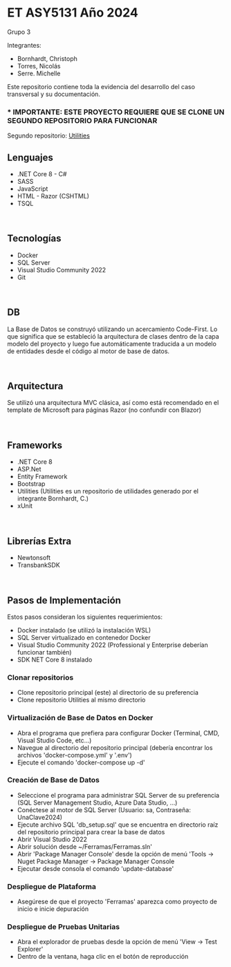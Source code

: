 <h1>ET ASY5131 Año 2024</h1> 
<p>Grupo 3</p>
<p>Integrantes:</p>
<ul>
<li>Bornhardt, Christoph</li>
<li>Torres, Nicolás</li>
<li>Serre. Michelle</li>
</ul>

<p>Este repositorio contiene toda la evidencia del desarrollo del caso transversal y su documentación.</p>

<h3><b>* IMPORTANTE: ESTE PROYECTO REQUIERE QUE SE CLONE UN SEGUNDO REPOSITORIO PARA FUNCIONAR</b></h3>
<p>Segundo repositorio: <a href="https://github.com/krisam2408/Utilities">Utilities</a></p>

<h2>Lenguajes</h2>
<ul>
<li>.NET Core 8 - C#</li>
<li>SASS</li>
<li>JavaScript</li>
<li>HTML - Razor (CSHTML)</li>
<li>TSQL</li>
</ul>
<br>
<h2>Tecnologías</h2>
<ul>
<li>Docker</li>
<li>SQL Server</li>
<li>Visual Studio Community 2022</li>
<li>Git</li>
</ul>
<br>
<h2>DB</h2>
<p>La Base de Datos se construyó utilizando un acercamiento Code-First. Lo que significa que se estableció la arquitectura de clases dentro de la capa modelo del proyecto y luego fue automáticamente traducida a un modelo de entidades desde el código al motor de base de datos.</p>
<br>
<h2>Arquitectura</h2>
<p>Se utilizó una arquitectura MVC clásica, así como está recomendado en el template de Microsoft para páginas Razor (no confundir con Blazor)</p>
<br>
<h2>Frameworks</h2>
<ul>
<li>.NET Core 8</li>
<li>ASP.Net</li>
<li>Entity Framework</li>
<li>Bootstrap</li>
<li>Utilities (Utilities es un repositorio de utilidades generado por el integrante Bornhardt, C.)</li>
<li>xUnit</li>
</ul>
<br>
<h2>Librerías Extra</h2>
<ul>
<li>Newtonsoft</li>
<li>TransbankSDK</li>
</ul>
<br>
<h2>Pasos de Implementación</h2>
<p>Estos pasos consideran los siguientes requerimientos:</p>
<ul>
<li>Docker instalado (se utilizó la instalación WSL)</li>
<li>SQL Server virtualizado en contenedor Docker</li>
<li>Visual Studio Community 2022 (Professional y Enterprise deberían funcionar también)</li>
<li>SDK NET Core 8 instalado</li>
</ul>
<h3>Clonar repositorios</h3>
<ul>
<li>Clone repositorio principal (este) al directorio de su preferencia</li>
<li>Clone repositorio Utilities al mismo directorio</li>
</ul>
<h3>Virtualización de Base de Datos en Docker</h3>
<ul>
<li>Abra el programa que prefiera para configurar Docker (Terminal, CMD, Visual Studio Code, etc...)</li>
<li>Navegue al directorio del repositorio principal (debería encontrar los archivos 'docker-compose.yml' y '.env')</li>
<li>Ejecute el comando 'docker-compose up -d'</li>
</ul>
<h3>Creación de Base de Datos</h3>
<ul>
<li>Seleccione el programa para administrar SQL Server de su preferencia (SQL Server Management Studio, Azure Data Studio, ...)</li>
<li>Conéctese al motor de SQL Server (Usuario: sa, Contraseña: UnaClave2024)</li>
<li>Ejecute archivo SQL 'db_setup.sql' que se encuentra en directorio raíz del repositorio principal para crear la base de datos</li>
<li>Abrir Visual Studio 2022</li>
<li>Abrir solución desde ~/Ferramas/Ferramas.sln'</li>
<li>Abrir 'Package Manager Console' desde la opción de menú 'Tools -> Nuget Package Manager -> Package Manager Console</li>
<li>Ejecutar desde consola el comando 'update-database'</li>
</ul>
<h3>Despliegue de Plataforma</h3>
<ul>
<li>Asegúrese de que el proyecto 'Ferramas' aparezca como proyecto de inicio e inicie depuración</li>
</ul>
<h3>Despliegue de Pruebas Unitarias</h3>
<ul>
<li>Abra el explorador de pruebas desde la opción de menú 'View -> Test Explorer'</li>
<li>Dentro de la ventana, haga clic en el botón de reproducción</li>
</ul>